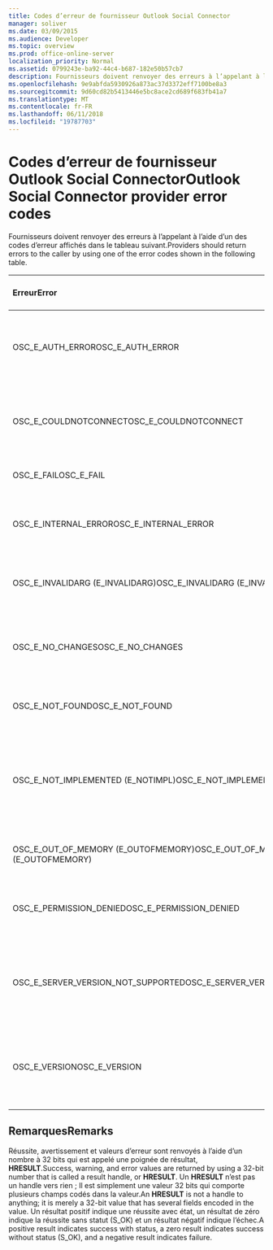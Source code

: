 ```yaml
---
title: Codes d’erreur de fournisseur Outlook Social Connector
manager: soliver
ms.date: 03/09/2015
ms.audience: Developer
ms.topic: overview
ms.prod: office-online-server
localization_priority: Normal
ms.assetid: 0799243e-ba92-44c4-b687-182e50b57cb7
description: Fournisseurs doivent renvoyer des erreurs à l’appelant à l’aide d’un des codes d’erreur affichés dans le tableau suivant.
ms.openlocfilehash: 9e9abfda5930926a873ac37d3372eff7100be8a3
ms.sourcegitcommit: 9d60cd82b5413446e5bc8ace2cd689f683fb41a7
ms.translationtype: MT
ms.contentlocale: fr-FR
ms.lasthandoff: 06/11/2018
ms.locfileid: "19787703"
---
```

# <a name="outlook-social-connector-provider-error-codes"></a><span data-ttu-id="c29a3-103">Codes d’erreur de fournisseur Outlook Social Connector</span><span class="sxs-lookup"><span data-stu-id="c29a3-103">Outlook Social Connector provider error codes</span></span>

<span data-ttu-id="c29a3-104">Fournisseurs doivent renvoyer des erreurs à l’appelant à l’aide d’un des codes d’erreur affichés dans le tableau suivant.</span><span class="sxs-lookup"><span data-stu-id="c29a3-104">Providers should return errors to the caller by using one of the error codes shown in the following table.</span></span> 
  
|<span data-ttu-id="c29a3-105">**Erreur**</span><span class="sxs-lookup"><span data-stu-id="c29a3-105">**Error**</span></span>|<span data-ttu-id="c29a3-106">**Code d’erreur (hexadécimal)**</span><span class="sxs-lookup"><span data-stu-id="c29a3-106">**Error code (hexadecimal)**</span></span>|<span data-ttu-id="c29a3-107">**Description**</span><span class="sxs-lookup"><span data-stu-id="c29a3-107">**Description**</span></span>|
|:-----|:-----|:-----|
|<span data-ttu-id="c29a3-108">OSC_E_AUTH_ERROR</span><span class="sxs-lookup"><span data-stu-id="c29a3-108">OSC_E_AUTH_ERROR</span></span>  <br/> |<span data-ttu-id="c29a3-109">0x80041404</span><span class="sxs-lookup"><span data-stu-id="c29a3-109">0x80041404</span></span>  <br/> |<span data-ttu-id="c29a3-110">Échec de l’authentification sur le réseau du site de réseau social.</span><span class="sxs-lookup"><span data-stu-id="c29a3-110">Authentication failed on the network of the social network site.</span></span>  <br/> |
|<span data-ttu-id="c29a3-111">OSC_E_COULDNOTCONNECT</span><span class="sxs-lookup"><span data-stu-id="c29a3-111">OSC_E_COULDNOTCONNECT</span></span>  <br/> |<span data-ttu-id="c29a3-112">0x80041402</span><span class="sxs-lookup"><span data-stu-id="c29a3-112">0x80041402</span></span>  <br/> |<span data-ttu-id="c29a3-113">Aucune connexion n’est disponible pour se connecter au site de réseau social.</span><span class="sxs-lookup"><span data-stu-id="c29a3-113">No connection is available to connect to the social network site.</span></span>  <br/> |
|<span data-ttu-id="c29a3-114">OSC_E_FAIL</span><span class="sxs-lookup"><span data-stu-id="c29a3-114">OSC_E_FAIL</span></span>  <br/> |<span data-ttu-id="c29a3-115">0 x 80004005</span><span class="sxs-lookup"><span data-stu-id="c29a3-115">0x80004005</span></span>  <br/> |<span data-ttu-id="c29a3-116">Erreur de défaillance générale.</span><span class="sxs-lookup"><span data-stu-id="c29a3-116">General failure error.</span></span>  <br/> |
|<span data-ttu-id="c29a3-117">OSC_E_INTERNAL_ERROR</span><span class="sxs-lookup"><span data-stu-id="c29a3-117">OSC_E_INTERNAL_ERROR</span></span>  <br/> |<span data-ttu-id="c29a3-118">0x80041400</span><span class="sxs-lookup"><span data-stu-id="c29a3-118">0x80041400</span></span>  <br/> |<span data-ttu-id="c29a3-119">Une erreur interne s’est produite en raison d’une opération non valide.</span><span class="sxs-lookup"><span data-stu-id="c29a3-119">An internal error occurred because of an invalid operation.</span></span>  <br/> |
|<span data-ttu-id="c29a3-120">OSC_E_INVALIDARG (E_INVALIDARG)</span><span class="sxs-lookup"><span data-stu-id="c29a3-120">OSC_E_INVALIDARG (E_INVALIDARG)</span></span>  <br/> |<span data-ttu-id="c29a3-121">0 x 80070057</span><span class="sxs-lookup"><span data-stu-id="c29a3-121">0x80070057</span></span>  <br/> |<span data-ttu-id="c29a3-122">Un argument non valide a été passé à une fonction.</span><span class="sxs-lookup"><span data-stu-id="c29a3-122">An invalid argument was passed to a function.</span></span>  <br/> |
|<span data-ttu-id="c29a3-123">OSC_E_NO_CHANGES</span><span class="sxs-lookup"><span data-stu-id="c29a3-123">OSC_E_NO_CHANGES</span></span>  <br/> |<span data-ttu-id="c29a3-124">0x80041406</span><span class="sxs-lookup"><span data-stu-id="c29a3-124">0x80041406</span></span>  <br/> |<span data-ttu-id="c29a3-125">Aucune modification n’ont eu lieu depuis la dernière synchronisation.</span><span class="sxs-lookup"><span data-stu-id="c29a3-125">No changes have occurred since the last synchronization.</span></span>  <br/> |
|<span data-ttu-id="c29a3-126">OSC_E_NOT_FOUND</span><span class="sxs-lookup"><span data-stu-id="c29a3-126">OSC_E_NOT_FOUND</span></span>  <br/> |<span data-ttu-id="c29a3-127">0x80041405</span><span class="sxs-lookup"><span data-stu-id="c29a3-127">0x80041405</span></span>  <br/> |<span data-ttu-id="c29a3-128">Impossible de trouver une ressource.</span><span class="sxs-lookup"><span data-stu-id="c29a3-128">A resource cannot be found.</span></span>  <br/> |
|<span data-ttu-id="c29a3-129">OSC_E_NOT_IMPLEMENTED (E_NOTIMPL)</span><span class="sxs-lookup"><span data-stu-id="c29a3-129">OSC_E_NOT_IMPLEMENTED (E_NOTIMPL)</span></span>  <br/> |<span data-ttu-id="c29a3-130">0x80004001</span><span class="sxs-lookup"><span data-stu-id="c29a3-130">0x80004001</span></span>  <br/> |<span data-ttu-id="c29a3-131">La demande pour le site de réseau social est valide mais n’a pas été implémentée par le site de réseau social.</span><span class="sxs-lookup"><span data-stu-id="c29a3-131">The request to the social network site is valid but has not been implemented by the social network site.</span></span>  <br/> |
|<span data-ttu-id="c29a3-132">OSC_E_OUT_OF_MEMORY (E_OUTOFMEMORY)</span><span class="sxs-lookup"><span data-stu-id="c29a3-132">OSC_E_OUT_OF_MEMORY (E_OUTOFMEMORY)</span></span>  <br/> |<span data-ttu-id="c29a3-133">0x8007000E</span><span class="sxs-lookup"><span data-stu-id="c29a3-133">0x8007000E</span></span>  <br/> |<span data-ttu-id="c29a3-134">Une erreur de mémoire insuffisante s’est produite.</span><span class="sxs-lookup"><span data-stu-id="c29a3-134">An out-of-memory error occurred.</span></span>  <br/> |
|<span data-ttu-id="c29a3-135">OSC_E_PERMISSION_DENIED</span><span class="sxs-lookup"><span data-stu-id="c29a3-135">OSC_E_PERMISSION_DENIED</span></span>  <br/> |<span data-ttu-id="c29a3-136">0x80041403</span><span class="sxs-lookup"><span data-stu-id="c29a3-136">0x80041403</span></span>  <br/> |<span data-ttu-id="c29a3-137">Le fournisseur OSC autorisés pour la ressource.</span><span class="sxs-lookup"><span data-stu-id="c29a3-137">The OSC provider denied permission for the resource.</span></span>  <br/> |
|<span data-ttu-id="c29a3-138">OSC_E_SERVER_VERSION_NOT_SUPPORTED</span><span class="sxs-lookup"><span data-stu-id="c29a3-138">OSC_E_SERVER_VERSION_NOT_SUPPORTED</span></span>  <br/> |<span data-ttu-id="c29a3-139">0x80041406</span><span class="sxs-lookup"><span data-stu-id="c29a3-139">0x80041406</span></span>  <br/> |<span data-ttu-id="c29a3-140">La version du serveur à configurer le compte de réseau social n’est pas pris en charge.</span><span class="sxs-lookup"><span data-stu-id="c29a3-140">The version of the server to configure the social network account is not supported.</span></span>  <br/> |
|<span data-ttu-id="c29a3-141">OSC_E_VERSION</span><span class="sxs-lookup"><span data-stu-id="c29a3-141">OSC_E_VERSION</span></span>  <br/> |<span data-ttu-id="c29a3-142">0x80041401</span><span class="sxs-lookup"><span data-stu-id="c29a3-142">0x80041401</span></span>  <br/> |<span data-ttu-id="c29a3-143">Le fournisseur ne prend pas en charge cette version de l’extensibilité de fournisseur OSC.</span><span class="sxs-lookup"><span data-stu-id="c29a3-143">The provider does not support this version of OSC provider extensibility.</span></span>  <br/> |
   
## <a name="remarks"></a><span data-ttu-id="c29a3-144">Remarques</span><span class="sxs-lookup"><span data-stu-id="c29a3-144">Remarks</span></span>

<span data-ttu-id="c29a3-145">Réussite, avertissement et valeurs d’erreur sont renvoyés à l’aide d’un nombre à 32 bits qui est appelé une poignée de résultat, **HRESULT**.</span><span class="sxs-lookup"><span data-stu-id="c29a3-145">Success, warning, and error values are returned by using a 32-bit number that is called a result handle, or **HRESULT**.</span></span> <span data-ttu-id="c29a3-146">Un **HRESULT** n’est pas un handle vers rien ; Il est simplement une valeur 32 bits qui comporte plusieurs champs codés dans la valeur.</span><span class="sxs-lookup"><span data-stu-id="c29a3-146">An **HRESULT** is not a handle to anything; it is merely a 32-bit value that has several fields encoded in the value.</span></span> <span data-ttu-id="c29a3-147">Un résultat positif indique une réussite avec état, un résultat de zéro indique la réussite sans statut (S_OK) et un résultat négatif indique l’échec.</span><span class="sxs-lookup"><span data-stu-id="c29a3-147">A positive result indicates success with status, a zero result indicates success without status (S_OK), and a negative result indicates failure.</span></span> 
  


